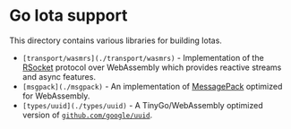 # Go Iota support

This directory contains various libraries for building Iotas.

* `[transport/wasmrs](./transport/wasmrs)` - Implementation of the [RSocket](https://rsocket.io) protocol over WebAssembly which provides reactive streams and async features.
* `[msgpack](./msgpack)` - An implementation of [MessagePack](https://msgpack.org) optimized for WebAssembly.
* `[types/uuid](./types/uuid)` - A TinyGo/WebAssembly optimized version of [`github.com/google/uuid`](https://github.com/google/uuid).
